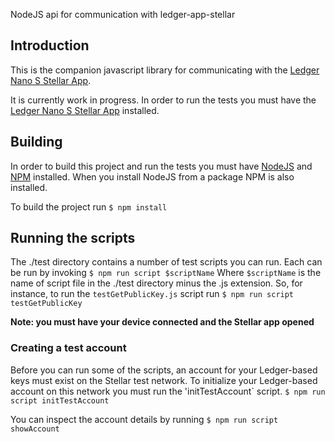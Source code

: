 NodeJS api for communication with ledger-app-stellar

## Introduction

This is the companion javascript library for communicating with the [Ledger Nano S Stellar App](https://github.com/lenondupe/ledger-app-stellar).

It is currently work in progress. In order to run the tests you must have the [Ledger Nano S Stellar App](https://github.com/lenondupe/ledger-app-stellar) installed.

## Building

In order to build this project and run the tests you must have [NodeJS](https://nodejs.org/en/) and [NPM](https://www.npmjs.com/) installed. When you install NodeJS from a package NPM is also installed.

To build the project run
```$ npm install```

## Running the scripts

The ./test directory contains a number of test scripts you can run. Each can be run by invoking
```$ npm run script $scriptName```
Where `$scriptName` is the name of script file in the ./test directory minus the .js extension. So, for instance, to run the `testGetPublicKey.js` script run
```$ npm run script testGetPublicKey```

**Note: you must have your device connected and the Stellar app opened**

### Creating a test account

Before you can run some of the scripts, an account for your Ledger-based keys must exist on the Stellar test network. To initialize your Ledger-based account on this network you must run the 'initTestAccount` script.
```$ npm run script initTestAccount```

You can inspect the account details by running
```$ npm run script showAccount```
